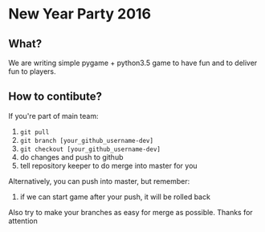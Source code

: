 # New Year Party 2016
## What?
We are writing simple pygame + python3.5 game to have fun and to deliver fun to players.
## How to contibute?
If you're part of main team:

1. `git pull`
1. `git branch [your_github_username-dev]`
1. `git checkout [your_github_username-dev]`
1. do changes and push to github
1. tell repository keeper to do merge into master for you

Alternatively, you can push into master, but remember:

1. if we can start game after your push, it will be rolled back

Also try to make your branches as easy for merge as possible.
Thanks for attention
